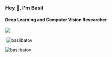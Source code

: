 ### Hey 👋, I'm Basil 
#### Deep Learning and Computer Vision Researcher

![](https://komarev.com/ghpvc/?username=basilbatov&label=Profile%20views&color=0e75b6&style=flat-square)

<p>&nbsp;<img align="center" src="https://github-readme-stats.vercel.app/api?username=basilbatov&show_icons=true&theme=dark&locale=en" alt="basilbatov" /></p>

<p><img align="center" src="https://github-readme-streak-stats.herokuapp.com/?user=basilbatov&theme=dark" alt="basilbatov" /></p>
